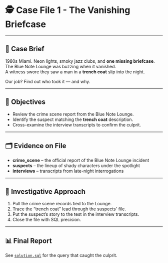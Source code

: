 # 🕵️ Case File 1 - The Vanishing Briefcase

---

## 📖 Case Brief
1980s Miami. Neon lights, smoky jazz clubs, and **one missing briefcase**.  
The Blue Note Lounge was buzzing when it vanished.  
A witness swore they saw a man in a **trench coat** slip into the night.  

Our job? Find out who took it — and why.  

---

## 🎯 Objectives
- Review the crime scene report from the Blue Note Lounge.  
- Identify the suspect matching the **trench coat** description.  
- Cross-examine the interview transcripts to confirm the culprit.  

---

## 🗂️ Evidence on File
- **crime_scene** – the official report of the Blue Note Lounge incident  
- **suspects** – the lineup of shady characters under the spotlight  
- **interviews** – transcripts from late-night interrogations  

---

## 🔎 Investigative Approach
1. Pull the crime scene records tied to the Lounge.  
2. Trace the “trench coat” lead through the suspects' file.  
3. Put the suspect’s story to the test in the interview transcripts.  
4. Close the file with SQL precision.  

---

## 📊 Final Report
See [`solution.sql`](solution.sql) for the query that caught the culprit.
